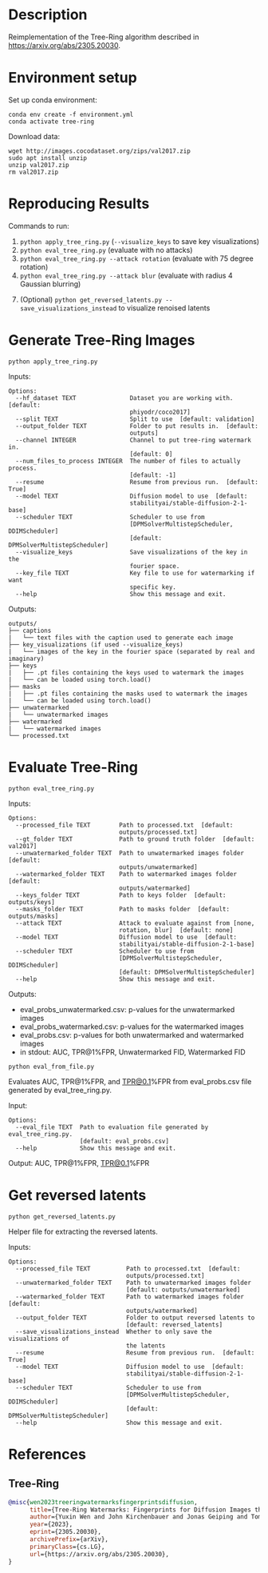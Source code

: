 # Description
Reimplementation of the Tree-Ring algorithm described in https://arxiv.org/abs/2305.20030.

# Environment setup
Set up conda environment:

```
conda env create -f environment.yml
conda activate tree-ring
```

Download data:

```
wget http://images.cocodataset.org/zips/val2017.zip
sudo apt install unzip
unzip val2017.zip
rm val2017.zip
```

# Reproducing Results

Commands to run:
 1. `python apply_tree_ring.py` (`--visualize_keys` to save key visualizations)
 2. `python eval_tree_ring.py` (evaluate with no attacks)
 3. `python eval_tree_ring.py --attack rotation` (evaluate with 75 degree rotation)
 4. `python eval_tree_ring.py --attack blur` (evaluate with radius 4 Gaussian blurring)
 <!-- 5. `python apply_tree_ring --key_file example_good_key.pt --num_files_to_process 1000 --output_folder outputs_single_key` (generate tree-ring images with good key)
 6. `python eval_tree_ring.py` -->
 7. (Optional) `python get_reversed_latents.py --save_visualizations_instead` to visualize renoised latents

# Generate Tree-Ring Images
```python apply_tree_ring.py```

Inputs:
```
Options:
  --hf_dataset TEXT               Dataset you are working with.  [default:
                                  phiyodr/coco2017]
  --split TEXT                    Split to use  [default: validation]
  --output_folder TEXT            Folder to put results in.  [default:
                                  outputs]
  --channel INTEGER               Channel to put tree-ring watermark in.
                                  [default: 0]
  --num_files_to_process INTEGER  The number of files to actually process.
                                  [default: -1]
  --resume                        Resume from previous run.  [default: True]
  --model TEXT                    Diffusion model to use  [default:
                                  stabilityai/stable-diffusion-2-1-base]
  --scheduler TEXT                Scheduler to use from
                                  [DPMSolverMultistepScheduler, DDIMScheduler]
                                  [default: DPMSolverMultistepScheduler]
  --visualize_keys                Save visualizations of the key in the
                                  fourier space.
  --key_file TEXT                 Key file to use for watermarking if want
                                  specific key.
  --help                          Show this message and exit.
```

Outputs:
```
outputs/
├── captions
|   └── text files with the caption used to generate each image
├── key_visualizations (if used --visualize_keys)
|   └── images of the key in the fourier space (separated by real and imaginary)
├── keys
|   ├── .pt files containing the keys used to watermark the images
|   └── can be loaded using torch.load()
├── masks
|   ├── .pt files containing the masks used to watermark the images
|   └── can be loaded using torch.load()
├── unwatermarked
|   └── unwatermarked images
├── watermarked
|   └── watermarked images
└── processed.txt
```

# Evaluate Tree-Ring
```python eval_tree_ring.py```

Inputs:
```
Options:
  --processed_file TEXT        Path to processed.txt  [default:
                               outputs/processed.txt]
  --gt_folder TEXT             Path to ground truth folder  [default: val2017]
  --unwatermarked_folder TEXT  Path to unwatermarked images folder  [default:
                               outputs/unwatermarked]
  --watermarked_folder TEXT    Path to watermarked images folder  [default:
                               outputs/watermarked]
  --keys_folder TEXT           Path to keys folder  [default: outputs/keys]
  --masks_folder TEXT          Path to masks folder  [default: outputs/masks]
  --attack TEXT                Attack to evaluate against from [none,
                               rotation, blur]  [default: none]
  --model TEXT                 Diffusion model to use  [default:
                               stabilityai/stable-diffusion-2-1-base]
  --scheduler TEXT             Scheduler to use from
                               [DPMSolverMultistepScheduler, DDIMScheduler]
                               [default: DPMSolverMultistepScheduler]
  --help                       Show this message and exit.
```

Outputs:
 - eval_probs_unwatermarked.csv: p-values for the unwatermarked images
 - eval_probs_watermarked.csv: p-values for the watermarked images
 - eval_probs.csv: p-values for both unwatermarked and watermarked images
 - in stdout: AUC, TPR@1%FPR, Unwatermarked FID, Watermarked FID

```python eval_from_file.py```

Evaluates AUC, TPR@1%FPR, and TPR@0.1%FPR from eval_probs.csv file generated by eval_tree_ring.py.

Input:
```
Options:
  --eval_file TEXT  Path to evaluation file generated by eval_tree_ring.py.
                    [default: eval_probs.csv]
  --help            Show this message and exit.
```

Output: AUC, TPR@1%FPR, TPR@0.1%FPR

# Get reversed latents
```python get_reversed_latents.py```

Helper file for extracting the reversed latents.

Inputs:
```
Options:
  --processed_file TEXT          Path to processed.txt  [default:
                                 outputs/processed.txt]
  --unwatermarked_folder TEXT    Path to unwatermarked images folder
                                 [default: outputs/unwatermarked]
  --watermarked_folder TEXT      Path to watermarked images folder  [default:
                                 outputs/watermarked]
  --output_folder TEXT           Folder to output reversed latents to
                                 [default: reversed_latents]
  --save_visualizations_instead  Whether to only save the visualizations of
                                 the latents
  --resume                       Resume from previous run.  [default: True]
  --model TEXT                   Diffusion model to use  [default:
                                 stabilityai/stable-diffusion-2-1-base]
  --scheduler TEXT               Scheduler to use from
                                 [DPMSolverMultistepScheduler, DDIMScheduler]
                                 [default: DPMSolverMultistepScheduler]
  --help                         Show this message and exit.
```

# References
## Tree-Ring
```bibtex
@misc{wen2023treeringwatermarksfingerprintsdiffusion,
      title={Tree-Ring Watermarks: Fingerprints for Diffusion Images that are Invisible and Robust}, 
      author={Yuxin Wen and John Kirchenbauer and Jonas Geiping and Tom Goldstein},
      year={2023},
      eprint={2305.20030},
      archivePrefix={arXiv},
      primaryClass={cs.LG},
      url={https://arxiv.org/abs/2305.20030}, 
}
```
